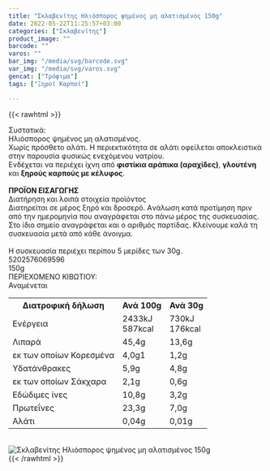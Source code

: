 ```yaml
---
title: "Σκλαβενίτης Ηλιόσπορος ψημένος μη αλατισμένος 150g"
date: 2022-05-22T11:25:57+03:00
categories: ["Σκλαβενίτης"]
product_image: ""
barcode: ""
varos: ""
bar_img: "/media/svg/barcode.svg"
var_img: "/media/svg/varos.svg"
gencat: ["Τρόφιμα"]
tags: ["Ξηροί Καρποί"]

---
```

{{< rawhtml >}}

<div class="sload514"><div class="product"><div id="sistatika">Συστατικά:</div><div class="alltext">Ηλιόσπορος ψημένος μη αλατισμένος.<br>Χωρίς πρόσθετο αλάτι. Η περιεκτικότητα σε αλάτι οφείλεται αποκλειστικά στην παρουσία φυσικώς ενεχόμενου νατρίου.<br>Ενδέχεται να περιέχει ίχνη από <b>φιστίκια αράπικα (αραχίδες)</b>, <b>γλουτένη</b> και <b>ξηρούς καρπούς με κέλυφος</b>.<br><br><b>ΠΡΟΪΟΝ ΕΙΣΑΓΩΓΗΣ</b></div><div id="loipa">Διατήρηση και λοιπά στοιχεία προϊόντος</div><div class="alltext">Διατηρείται σε μέρος ξηρό και δροσερό. Aνάλωση κατά προτίμηση πριν από την ημερομηνία που αναγράφεται στο πάνω μέρος της συσκευασίας. Στο ίδιο σημείο αναγράφεται και ο αριθμός παρτίδας. Κλείνουμε καλά τη συσκευασία μετά από κάθε άνοιγμα.<br><br>Η συσκευασία περιέχει περίπου 5 μερίδες των 30g.</div><div id="barcode"><div id="barimage1"></div><span id="bartext">5202576069596</span></div><div id="varos"><div id="varosimage1"></div><span id="varostext">150g</span></div><div id="kivotio">ΠΕΡΙΕΧΟΜΕΝΟ ΚΙΒΩΤΙΟΥ:<br>Αναμένεται</div><div class="tabout"><table id="diatable"><tbody><tr><th>Διατροφική δήλωση</th><th>Ανά 100g</th><th>Ανά 30g</th></tr><tr><td class="texr2">Ενέργεια</td><td class="texr">2433kJ<br>587kcal</td><td class="texr">730kJ<br>176kcal</td></tr><tr><td class="texr2">Λιπαρά</td><td class="texr">45,4g</td><td class="texr">13,6g</td></tr><tr><td class="gray">εκ των οποίων Κορεσµένα</td><td class="gray2">4,0g1</td><td class="gray2">1,2g</td></tr><tr><td class="texr2">Yδατάνθρακες</td><td class="texr">5,9g</td><td class="texr">4,8g</td></tr><tr><td class="gray">εκ των οποίων Σάκχαρα</td><td class="gray2">2,1g</td><td class="gray2">0,6g</td></tr><tr><td class="texr2">Eδώδιμες ίνες</td><td class="texr">10,8g</td><td class="texr">3,2g</td></tr><tr><td class="texr2">Πρωτεΐνες</td><td class="texr">23,3g</td><td class="texr">7,0g</td></tr><tr><td class="texr2">Αλάτι</td><td class="texr">0,04g</td><td class="texr">0,01g</td></tr></tbody></table></div><br><div class="pimg"><img alt="Σκλαβενίτης Ηλιόσπορος ψημένος μη αλατισμένος 150g" title="Σκλαβενίτης Ηλιόσπορος ψημένος μη αλατισμένος 150g" src="/media/images/sklavenitis-hliosporos-pshmenos-mh-alatismenos-150g.jpg"></div></div></div>
{{< /rawhtml >}}


